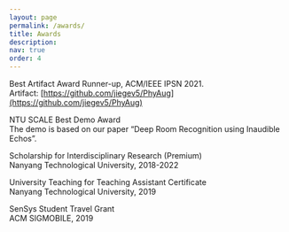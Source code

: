 ```yaml
---
layout: page
permalink: /awards/
title: Awards
description: 
nav: true
order: 4
---
```


Best Artifact Award Runner-up, ACM/IEEE IPSN 2021.\
Artifact: [https://github.com/jiegev5/PhyAug](https://github.com/jiegev5/PhyAug)

NTU SCALE Best Demo Award\
The demo is based on our paper “Deep Room Recognition using Inaudible Echos”.

Scholarship for Interdisciplinary Research (Premium)\
Nanyang Technological University, 2018-2022

University Teaching for Teaching Assistant Certificate\
Nanyang Technological University, 2019

SenSys Student Travel Grant\
ACM SIGMOBILE, 2019

